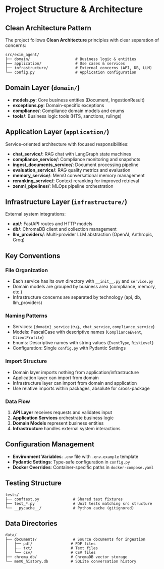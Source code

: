 # Project Structure & Architecture

## Clean Architecture Pattern

The project follows **Clean Architecture** principles with clear separation of concerns:

```
src/exim_agent/
├── domain/                    # Business logic & entities
├── application/               # Use cases & services  
├── infrastructure/            # External concerns (API, DB, LLM)
└── config.py                  # Application configuration
```

## Domain Layer (`domain/`)
- **models.py**: Core business entities (Document, IngestionResult)
- **exceptions.py**: Domain-specific exceptions
- **compliance/**: Compliance domain models and enums
- **tools/**: Business logic tools (HTS, sanctions, rulings)

## Application Layer (`application/`)
Service-oriented architecture with focused responsibilities:

- **chat_service/**: RAG chat with LangGraph state machines
- **compliance_service/**: Compliance monitoring and snapshots
- **ingest_documents_service/**: Document processing pipeline
- **evaluation_service/**: RAG quality metrics and evaluation
- **memory_service/**: Mem0 conversational memory management
- **reranking_service/**: Context reranking for improved retrieval
- **zenml_pipelines/**: MLOps pipeline orchestration

## Infrastructure Layer (`infrastructure/`)
External system integrations:

- **api/**: FastAPI routes and HTTP models
- **db/**: ChromaDB client and collection management
- **llm_providers/**: Multi-provider LLM abstraction (OpenAI, Anthropic, Groq)

## Key Conventions

### File Organization
- Each service has its own directory with `__init__.py` and `service.py`
- Domain models are grouped by business area (compliance, memory, etc.)
- Infrastructure concerns are separated by technology (api, db, llm_providers)

### Naming Patterns
- Services: `{domain}_service` (e.g., `chat_service`, `compliance_service`)
- Models: PascalCase with descriptive names (`ComplianceEvent`, `ClientProfile`)
- Enums: Descriptive names with string values (`EventType`, `RiskLevel`)
- Configuration: Single `config.py` with Pydantic Settings

### Import Structure
- Domain layer imports nothing from application/infrastructure
- Application layer can import from domain
- Infrastructure layer can import from domain and application
- Use relative imports within packages, absolute for cross-package

### Data Flow
1. **API Layer** receives requests and validates input
2. **Application Services** orchestrate business logic
3. **Domain Models** represent business entities
4. **Infrastructure** handles external system interactions

## Configuration Management
- **Environment Variables**: `.env` file with `.env.example` template
- **Pydantic Settings**: Type-safe configuration in `config.py`
- **Docker Overrides**: Container-specific paths in `docker-compose.yaml`

## Testing Structure
```
tests/
├── conftest.py               # Shared test fixtures
├── test_*.py                 # Unit tests matching src structure
└── __pycache__/              # Python cache (gitignored)
```

## Data Directories
```
data/
├── documents/                # Source documents for ingestion
│   ├── pdf/                 # PDF files
│   ├── txt/                 # Text files
│   └── csv/                 # CSV files
├── chroma_db/               # ChromaDB vector storage
└── mem0_history.db          # SQLite conversation history
```